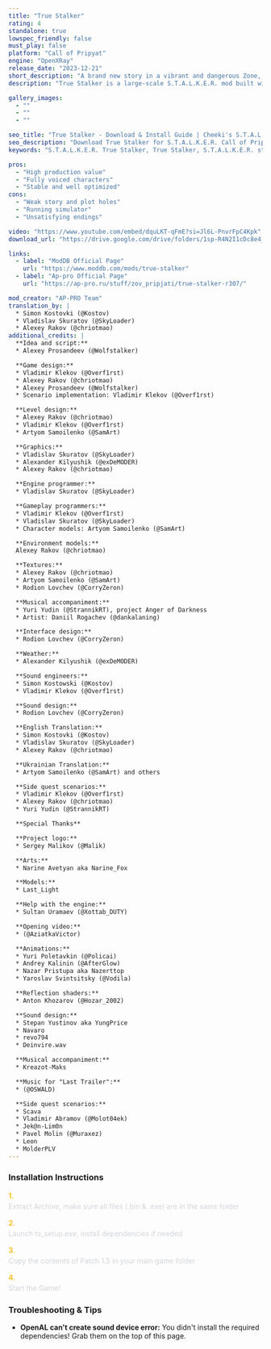 ```yaml
---
title: "True Stalker"
rating: 4
standalone: true
lowspec_friendly: false
must_play: false
platform: "Call of Pripyat"
engine: "OpenXRay"
release_date: "2023-12-21"
short_description: "A brand new story in a vibrant and dangerous Zone, with a level of polish and quality so high it could pass for an official sequel. Great world design, custom UI, new audio, balanced and challenging gameplay, and the OG games spirit."
description: "True Stalker is a large-scale S.T.A.L.K.E.R. mod built with care: atmospheric visuals, professional voice acting, a redesigned interface, and solid gunplay powered by GUNSLINGER.<br>Technically, it's a brilliant mod with fantastic presentation. Well optimized and stable, it truly feels like a modern STALKER game that managed to retain the gameplay style and mood of the original games. It suffers however from a weak narrative and main plot that lacks motivation, structure, and payoff, which undermines a bit the crazy potential of this mod. It's still an interesting and fun adventure worth playing at least once. Don't forget to count how many times the main protagonist gets knocked off!"

gallery_images:
  - ""
  - ""
  - ""

seo_title: "True Stalker - Download & Install Guide | Cheeki's S.T.A.L.K.E.R. Mods Archive"
seo_description: "Download True Stalker for S.T.A.L.K.E.R. Call of Pripyat. Complete installation guide, gameplay features, and detailed review on Cheeki's S.T.A.L.K.E.R. Mods Archive"
keywords: "S.T.A.L.K.E.R. True Stalker, True Stalker, S.T.A.L.K.E.R. story mods, STALKER story mods, Call of Pripyat mods, STALKER Call of Pripyat mods, Best Call of Pripyat mods, best S.T.A.L.K.E.R. mods, best STALKER mods, immersive STALKER mod, best STALKER mod, Cheeki Breeki"

pros:
  - "High production value"
  - "Fully voiced characters"
  - "Stable and well optimized"
cons:
  - "Weak story and plot holes"
  - "Running simulator"
  - "Unsatisfying endings"

video: "https://www.youtube.com/embed/dquLKT-qFmE?si=Jl6L-PnvrFpC4Kpk"
download_url: "https://drive.google.com/drive/folders/1sp-R4N2I1cDc8e4_oEDOrcZUp7X-gSrx"

links:    
  - label: "ModDB Official Page"
    url: "https://www.moddb.com/mods/true-stalker"
  - label: "Ap-pro Official Page"
    url: "https://ap-pro.ru/stuff/zov_pripjati/true-stalker-r307/"

mod_creator: "AP-PRO Team"
translation_by: |
  * Simon Kostovki (@Kostov)
  * Vladislav Skuratov (@SkyLoader)
  * Alexey Rakov (@chriotmao)
additional_credits: |
  **Idea and script:**
  * Alexey Prosandeev (@Wolfstalker)

  **Game design:**
  * Vladimir Klekov (@Overf1rst)
  * Alexey Rakov (@chriotmao)
  * Alexey Prosandeev (@Wolfstalker)
  * Scenario implementation: Vladimir Klekov (@Overf1rst)

  **Level design:**
  * Alexey Rakov (@chriotmao)
  * Vladimir Klekov (@Overf1rst)
  * Artyom Samoilenko (@SamArt)

  **Graphics:**
  * Vladislav Skuratov (@SkyLoader)
  * Alexander Kilyushik (@exDeMODER)
  * Alexey Rakov (@chriotmao)

  **Engine programmer:**
  * Vladislav Skuratov (@SkyLoader)

  **Gameplay programmers:**
  * Vladimir Klekov (@Overf1rst)
  * Vladislav Skuratov (@SkyLoader)
  * Character models: Artyom Samoilenko (@SamArt)

  **Environment models:**
  Alexey Rakov (@chriotmao)

  **Textures:**
  * Alexey Rakov (@chriotmao)
  * Artyom Samoilenko (@SamArt)
  * Rodion Lovchev (@CorryZeron)

  **Musical accompaniment:**
  * Yuri Yudin (@StrannikRT), project Anger of Darkness
  * Artist: Daniil Rogachev (@dankalaning)

  **Interface design:**
  * Rodion Lovchev (@CorryZeron)

  **Weather:**
  * Alexander Kilyushik (@exDeMODER)

  **Sound engineers:**
  * Simon Kostowski (@Kostov)
  * Vladimir Klekov (@Overf1rst)

  **Sound design:**
  * Rodion Lovchev (@CorryZeron)

  **English Translation:**
  * Simon Kostovki (@Kostov)
  * Vladislav Skuratov (@SkyLoader)
  * Alexey Rakov (@chriotmao)

  **Ukrainian Translation:**
  * Artyom Samoilenko (@SamArt) and others

  **Side quest scenarios:**
  * Vladimir Klekov (@Overf1rst)
  * Alexey Rakov (@chriotmao)
  * Yuri Yudin (@StrannikRT)

  **Special Thanks**

  **Project logo:**
  * Sergey Malikov (@Malik)

  **Arts:**
  * Narine Avetyan aka Narine_Fox

  **Models:**
  * Last_Light

  **Help with the engine:**
  * Sultan Uramaev (@Xottab_DUTY)

  **Opening video:**
  * (@AziatkaVictor)

  **Animations:**
  * Yuri Poletavkin (@Policai)
  * Andrey Kalinin (@AfterGlow)
  * Nazar Pristupa aka Nazerttop
  * Yaroslav Svintsitsky (@Vodila)

  **Reflection shaders:**
  * Anton Khozarov (@Hozar_2002)

  **Sound design:**
  * Stepan Yustinov aka YungPrice
  * Navaro
  * revo794
  * Deinvire.wav

  **Musical accompaniment:**
  * Kreazot-Maks

  **Music for "Last Trailer":**
  * (@OSWALD)

  **Side quest scenarios:**
  * Scava
  * Vladimir Abramov (@Molot04ek)
  * Jek@n-Lim0n
  * Pavel Molin (@Muraxez)
  * Leon
  * MolderPLV
---
```


### Installation Instructions

<div class="space-y-3 mt-4">
  <div class="flex items-start" style="gap: 0.75rem; margin-bottom: 0.75rem;">
    <span style="color: #fbbf24 !important; font-weight: bold; font-size: 0.875rem; flex-shrink: 0; line-height: 1.5; min-width: 1.2rem;">1.</span>
    <div style="flex: 1; line-height: 1.5;">
      <p style="margin: 0; color: #d1d5db;">Extract Archive, make sure all files (.bin & .exe) are in the same folder</p>
    </div>
  </div>

  <div class="flex items-start" style="gap: 0.75rem; margin-bottom: 0.75rem;">
    <span style="color: #fbbf24 !important; font-weight: bold; font-size: 0.875rem; flex-shrink: 0; line-height: 1.5; min-width: 1.2rem;">2.</span>
    <div style="flex: 1; line-height: 1.5;">
      <p style="margin: 0; color: #d1d5db;">Launch ts_setup.exe, install dependencies if needed</p>
    </div>
  </div>

  <div class="flex items-start" style="gap: 0.75rem; margin-bottom: 0.75rem;">
    <span style="color: #fbbf24 !important; font-weight: bold; font-size: 0.875rem; flex-shrink: 0; line-height: 1.5; min-width: 1.2rem;">3.</span>
    <div style="flex: 1; line-height: 1.5;">
      <p style="margin: 0; color: #d1d5db;">Copy the contents of Patch 1.5 in your main game folder</p>
    </div>
  </div>

  <div class="flex items-start" style="gap: 0.75rem; margin-bottom: 0.75rem;">
    <span style="color: #fbbf24 !important; font-weight: bold; font-size: 0.875rem; flex-shrink: 0; line-height: 1.5; min-width: 1.2rem;">4.</span>
    <div style="flex: 1; line-height: 1.5;">
      <p style="margin: 0; color: #d1d5db;">Start the Game!</p>
    </div>
  </div>
</div>

### Troubleshooting & Tips

- **OpenAL can't create sound device error:** You didn't install the required dependencies! Grab them on the top of this page.
